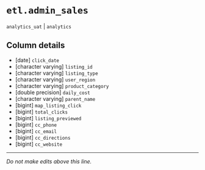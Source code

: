 # `etl.admin_sales`
`analytics_uat` | `analytics`

## Column details
* [date]      `click_date`
* [character varying] `listing_id`
* [character varying] `listing_type`
* [character varying] `user_region`
* [character varying] `product_category`
* [double precision] `daily_cost`
* [character varying] `parent_name`
* [bigint]    `map_listing_click`
* [bigint]    `total_clicks`
* [bigint]    `listing_previewed`
* [bigint]    `cc_phone`
* [bigint]    `cc_email`
* [bigint]    `cc_directions`
* [bigint]    `cc_website`

-------------------------------------------------------------------------------
*Do not make edits above this line.*
